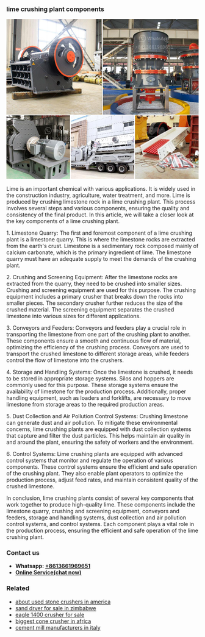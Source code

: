 <h3>lime crushing plant components</h3><img src='1706766865.jpg' alt=''><p>Lime is an important chemical with various applications. It is widely used in the construction industry, agriculture, water treatment, and more. Lime is produced by crushing limestone rock in a lime crushing plant. This process involves several steps and various components, ensuring the quality and consistency of the final product. In this article, we will take a closer look at the key components of a lime crushing plant.</p><p>1. Limestone Quarry: The first and foremost component of a lime crushing plant is a limestone quarry. This is where the limestone rocks are extracted from the earth's crust. Limestone is a sedimentary rock composed mainly of calcium carbonate, which is the primary ingredient of lime. The limestone quarry must have an adequate supply to meet the demands of the crushing plant.</p><p>2. Crushing and Screening Equipment: After the limestone rocks are extracted from the quarry, they need to be crushed into smaller sizes. Crushing and screening equipment are used for this purpose. The crushing equipment includes a primary crusher that breaks down the rocks into smaller pieces. The secondary crusher further reduces the size of the crushed material. The screening equipment separates the crushed limestone into various sizes for different applications.</p><p>3. Conveyors and Feeders: Conveyors and feeders play a crucial role in transporting the limestone from one part of the crushing plant to another. These components ensure a smooth and continuous flow of material, optimizing the efficiency of the crushing process. Conveyors are used to transport the crushed limestone to different storage areas, while feeders control the flow of limestone into the crushers.</p><p>4. Storage and Handling Systems: Once the limestone is crushed, it needs to be stored in appropriate storage systems. Silos and hoppers are commonly used for this purpose. These storage systems ensure the availability of limestone for the production process. Additionally, proper handling equipment, such as loaders and forklifts, are necessary to move limestone from storage areas to the required production areas.</p><p>5. Dust Collection and Air Pollution Control Systems: Crushing limestone can generate dust and air pollution. To mitigate these environmental concerns, lime crushing plants are equipped with dust collection systems that capture and filter the dust particles. This helps maintain air quality in and around the plant, ensuring the safety of workers and the environment.</p><p>6. Control Systems: Lime crushing plants are equipped with advanced control systems that monitor and regulate the operation of various components. These control systems ensure the efficient and safe operation of the crushing plant. They also enable plant operators to optimize the production process, adjust feed rates, and maintain consistent quality of the crushed limestone.</p><p>In conclusion, lime crushing plants consist of several key components that work together to produce high-quality lime. These components include the limestone quarry, crushing and screening equipment, conveyors and feeders, storage and handling systems, dust collection and air pollution control systems, and control systems. Each component plays a vital role in the production process, ensuring the efficient and safe operation of the lime crushing plant.</p><h3>Contact us</h3><ul><li><strong>Whatsapp:&nbsp;<a href="https://wa.me/8613661969651">+8613661969651</a></strong></li><li><a href="https://swt.shibang-china.com/?git&amp;zhl&amp;lime crushing plant components"><strong>Online Service(chat now)</strong></a></li></ul><h3>Related</h3><ul><li><a href='about used stone crushers in america.md'>about used stone crushers in america</a></li><li><a href='sand dryer for sale in zimbabwe.md'>sand dryer for sale in zimbabwe</a></li><li><a href='eagle 1400 crusher for sale.md'>eagle 1400 crusher for sale</a></li><li><a href='biggest cone crusher in africa.md'>biggest cone crusher in africa</a></li><li><a href='cement mill manufacturers in italy.md'>cement mill manufacturers in italy</a></li></ul>